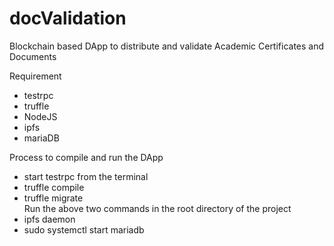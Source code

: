 # docValidation
Blockchain based DApp to distribute and validate Academic Certificates and Documents  

Requirement  
- testrpc  
- truffle  
- NodeJS  
- ipfs  
- mariaDB  

Process to compile and run the DApp  
- start testrpc from the terminal  
- truffle compile  
- truffle migrate  
Run the above two commands in the root directory of the project  
- ipfs daemon
- sudo systemctl start mariadb  
